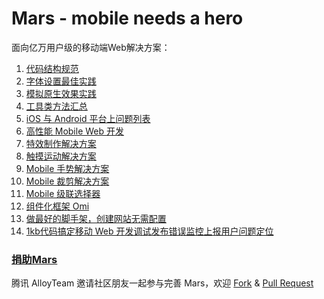 Mars - mobile needs a hero
====

面向亿万用户级的移动端Web解决方案：

1. [代码结构规范](./solutions/project-structure.md)
2. [字体设置最佳实践](./solutions/font-family.md)
3. [模拟原生效果实践](./solutions/)
4. [工具类方法汇总](./tools/)
5. [iOS 与 Android 平台上问题列表](./issues/)
6. [高性能 Mobile Web 开发](./performance/)
7. [特效制作解决方案](http://alloyteam.github.io/AlloyTouch/transformjs/)
9. [触摸运动解决方案](https://github.com/AlloyTeam/AlloyTouch)
10. [Mobile 手势解决方案](https://github.com/AlloyTeam/AlloyFinger)
11. [Mobile 裁剪解决方案](https://github.com/AlloyTeam/AlloyCrop)
12. [Mobile 级联选择器](https://github.com/AlloyTeam/AlloyTouch/tree/master/select)
13. [组件化框架 Omi](https://github.com/Tencent/omi) 
14. [做最好的脚手架，创建网站无需配置](https://github.com/AlloyTeam/omi-cli)
15. [1kb代码搞定移动 Web 开发调试发布错误监控上报用户问题定位](https://github.com/AlloyTeam/AlloyLever)

### [捐助Mars](http://alloyteam.github.io/donate.html)

腾讯 AlloyTeam 邀请社区朋友一起参与完善 Mars，欢迎 [Fork](https://github.com/AlloyTeam/Mars/fork) & [Pull Request](https://github.com/AlloyTeam/Mars/pulls)
